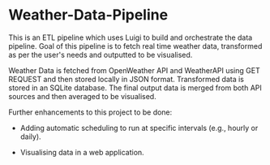 # Weather-Data-Pipeline

This is an ETL pipeline which uses Luigi to build and orchestrate the data pipeline. Goal of this pipeline is to fetch real time weather data, transformed as per the user's needs and
outputted to be visualised. 

Weather Data is fetched from OpenWeather API and WeatherAPI using GET REQUEST and then stored locally in JSON format. Transformed data is stored in an SQLite database. The final output 
data is merged from both API sources and then averaged to be visualised. 

Further enhancements to this project to be done: 

- Adding automatic scheduling to run at specific intervals (e.g., hourly or daily).

- Visualising data in a web application.
